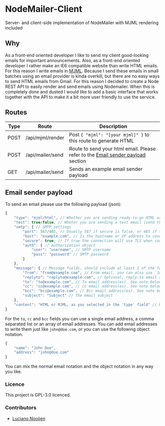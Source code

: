 # NodeMailer-Client

Server- and client-side implementation of NodeMailer with MJML rendering included

## Why

As a front-end oriented developer I like to send my client good-looking emails for important announcements. Also, as a front-end oriented developer I rather make an IE6 compatible website than write HTML emails. For this reason I write emails in [MJML](https://mjml.io). Because I send these emails in small batches using an email provider is kinda overkill, but there are no easy ways to send HTML emails from Gmail. For this reason I decided to create a Node REST API to easily render and send emails using Nodemailer. When this is completely done and dusted I would like to add a basic interface that works together with the API to make it a bit more user friendly to use the service.

## Routes

Type | Route                | Description
-----|----------------------|------------------
POST | /api/mjml/render     | Post `{ "mjml": "[your mjml]" }` to this route to generate HTML
POST | /api/mailer/send     | Route to send your html email. Please refer to the [Email sender payload](#email-sender-payload) section
GET  | /api/mailer/send     | Sends an example email sender payload

## Email sender payload

To send an email please use the following payload (json):

```js
{
    "type": "mjml/html", // Whether you are sending ready-to-go HTML or if you want MJML rendered first
    "test": true/false, // Wheter you are sending a test email (send the email to the reply-to address) or if you want to send it to the receipients
    "smtp": { // SMTP settings
        "port": 587/465, // Usually 587 if secure is false, or 465 if true
        "host": "example.com", // Is the hostname or IP address to connect to
        "secure": true, // If true the connection will use TLS when connecting to server. If false (the default) then TLS is used if server supports the STARTTLS extension. In most cases set this value to true if you are connecting to port 465. For port 587 or 25 keep it false
        "auth": { // Authorization object
            "user": "username", // SMTP username
            "pass": "password" // SMTP password
        }
    },
    "message": { // Message fields, should include at least 1 of the following fields: to, cc and/or bcc
        "from": "from@example.com", // From email, you can also use `John Doe <john@doe.com>`
        "replyto": "replyto@example.com", // Optional, reply-to email address.
        "to": "to@example.com", // To email address(es). See note below for more info
        "cc": "cc@example.com", // Cc email address(es). See note below for more info
        "bcc": "bcc@example.com", // Bcc email address(es). See note below for more info
        "subject": "Subject" // The email subject
    },
    "content": "HTML or MJML, as you selected in the 'type' field" // HTML or MJML string
}
```

For the `to`, `cc` and `bcc` fields you can use a single email address, a comma separated list or an array of email addresses. You can add email addresses to write them just like `john@doe.com`, or you can use the following object notation:

```js
{
    "name": "John Doe",
    "address": "john@doe.com"
}
```

You can mix the normal email notation and the object notation in any way you like.

### Licence

This project is GPL-3.0 licenced.

### Contributors

* [Luciano Nooijen](https://github.com/lucianonooijen)